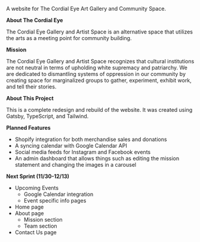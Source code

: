 A website for The Cordial Eye Art Gallery and Community Space.

**About The Cordial Eye**

The Cordial Eye Gallery and Artist Space is an alternative space that utilizes the arts as a meeting point for community building.

**Mission**

The Cordial Eye Gallery and Artist Space recognizes that cultural institutions are not neutral in terms of upholding white supremacy and patriarchy. We are dedicated to dismantling systems of oppression in our community by creating space for marginalized groups to gather, experiment, exhibit work, and tell their stories.

**About This Project**

This is a complete redesign and rebuild of the website. It was created using Gatsby, TypeScript, and Tailwind.

**Planned Features**

- Shopify integration for both merchandise sales and donations
- A syncing calendar with Google Calendar API
- Social media feeds for Instagram and Facebook events
- An admin dashboard that allows things such as editing the mission statement and changing the images in a carousel

**Next Sprint (11/30-12/13)**

- Upcoming Events
  - Google Calendar integration
  - Event specific info pages
- Home page
- About page
  - Mission section
  - Team section
- Contact Us page
